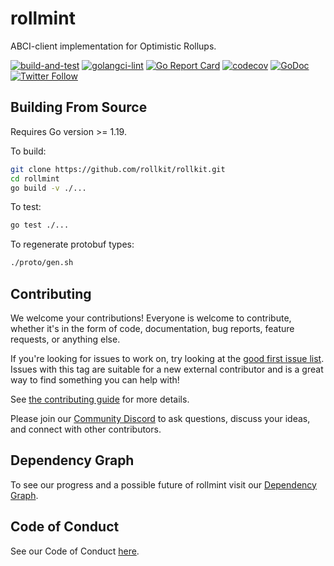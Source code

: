 # rollmint

ABCI-client implementation for Optimistic Rollups.

[![build-and-test](https://github.com/rollkit/rollkit/actions/workflows/test.yml/badge.svg)](https://github.com/rollkit/rollkit/actions/workflows/test.yml)
[![golangci-lint](https://github.com/rollkit/rollkit/actions/workflows/lint.yml/badge.svg)](https://github.com/rollkit/rollkit/actions/workflows/lint.yml)
[![Go Report Card](https://goreportcard.com/badge/github.com/rollkit/rollkit)](https://goreportcard.com/report/github.com/rollkit/rollkit)
[![codecov](https://codecov.io/gh/celestiaorg/rollmint/branch/main/graph/badge.svg?token=CWGA4RLDS9)](https://codecov.io/gh/celestiaorg/rollmint)
[![GoDoc](https://godoc.org/github.com/rollkit/rollkit?status.svg)](https://godoc.org/github.com/rollkit/rollkit)
[![Twitter Follow](https://img.shields.io/twitter/follow/CelestiaOrg?style=social)](https://twitter.com/CelestiaOrg)

## Building From Source

Requires Go version >= 1.19.

To build:

```sh
git clone https://github.com/rollkit/rollkit.git
cd rollmint
go build -v ./...
```

To test:

```sh
go test ./...
```

To regenerate protobuf types:

```sh
./proto/gen.sh
```

## Contributing

We welcome your contributions! Everyone is welcome to contribute, whether it's in the form of code,
documentation, bug reports, feature requests, or anything else.

If you're looking for issues to work on, try looking at the [good first issue list](https://github.com/rollkit/rollkit/issues?q=is%3Aissue+is%3Aopen+label%3A%22good+first+issue%22). Issues with this tag are suitable for a new external contributor and is a great way to find something you can help with!

See [the contributing guide](./CONTRIBUTING.md) for more details.

Please join our [Community Discord](https://discord.com/invite/YsnTPcSfWQ) to ask questions, discuss your ideas, and connect with other contributors.

## Dependency Graph

To see our progress and a possible future of rollmint visit our [Dependency Graph](./docs/specification/rollmint-dependency-graph.md).

## Code of Conduct

See our Code of Conduct [here](https://docs.celestia.org/community/coc).
